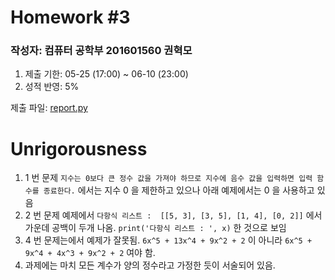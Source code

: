 Homework #3
===========

### 작성자: 컴퓨터 공학부 201601560 권혁모

1. 제출 기한: 05-25 (17:00) ~ 06-10 (23:00)
2. 성적 반영: 5%

제출 파일: [report.py](report.py)

# Unrigorousness
1. 1 번 문제 `지수는 0보다 큰 정수 값을 가져야 하므로 지수에 음수 값을 입력하면 입력 함수를 종료한다.` 에서는 지수 0 을 제한하고 있으나 아래 예제에서는 0 을 사용하고 있음
2. 2 번 문제 예제에서 `다항식 리스트 :  [[5, 3], [3, 5], [1, 4], [0, 2]]` 에서 가운데 공백이 두개 나옴. `print('다항식 리스트 : ', x)` 한 것으로 보임
3. 4 번 문제는에서 예제가 잘못됨. `6x^5 + 13x^4 + 9x^2 + 2` 이 아니라 `6x^5 + 9x^4 + 4x^3 + 9x^2 + 2` 여야 함.
4. 과제에는 마치 모든 계수가 양의 정수라고 가정한 듯이 서술되어 있음.
